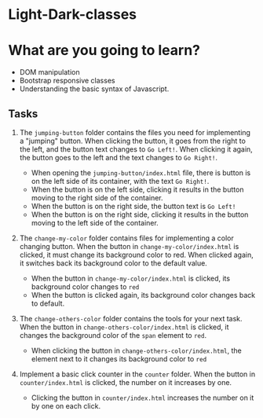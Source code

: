 # Light-Dark-classes

#  What are you going to learn?
  * DOM manipulation
  * Bootstrap responsive classes
  * Understanding the basic syntax of Javascript.

## Tasks

1. The `jumping-button` folder contains the files you need for implementing a "jumping" button. When clicking the button, it goes from the right to the left, and the button text changes to `Go Left!`. When clicking it again, the button goes to the left and the text changes to `Go Right!`.
    - When opening the `jumping-button/index.html` file, there is button is on the left side of its container, with the text `Go Right!`.
    - When the button is on the left side, clicking it results in the button moving to the right side of the container.
    - When the button is on the right side, the button text is `Go Left!`
    - When the button is on the right side, clicking it results in the button moving to the left side of the container.

2. The `change-my-color` folder contains files for implementing a color changing button. When the button in `change-my-color/index.html` is clicked, it must change its background color to red. When clicked again, it switches back its background color to the default value.
    - When the button in `change-my-color/index.html` is clicked, its background color changes to `red`
    - When the button is clicked again, its background color changes back to default.

3. The `change-others-color` folder contains the tools for your next task. When the button in `change-others-color/index.html` is clicked, it changes the background color of the `span` element to `red`.
    - When clicking the button in `change-others-color/index.html`, the element next to it changes its background color to `red`

4. Implement a basic click counter in the `counter` folder. When the button in `counter/index.html` is clicked, the number on it increases by one.
    - Clicking the button in `counter/index.html` increases the number on it by one on each click.
